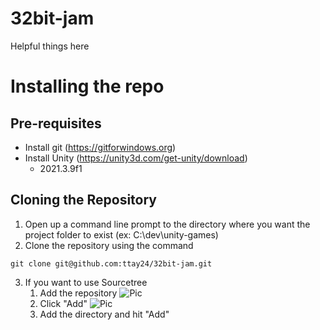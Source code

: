 # 32bit-jam

Helpful things here

# Installing the repo

## Pre-requisites

- Install git (https://gitforwindows.org)
- Install Unity (https://unity3d.com/get-unity/download)
  - 2021.3.9f1

## Cloning the Repository

1. Open up a command line prompt to the directory where you want the project folder to exist (ex: C:\dev\unity-games)
2. Clone the repository using the command

```
git clone git@github.com:ttay24/32bit-jam.git
```

3. If you want to use Sourcetree
   1. Add the repository
      ![Pic](./readme-images/add-repo.png)
   2. Click "Add"
      ![Pic](./readme-images/add-existing.png)
   3. Add the directory and hit "Add"
